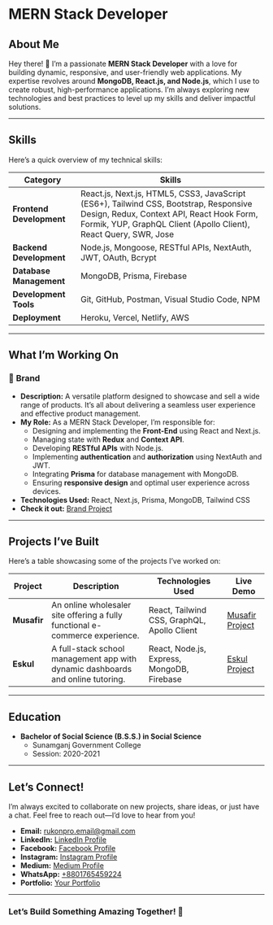 # MERN Stack Developer

## About Me

Hey there! 👋 I’m a passionate **MERN Stack Developer** with a love for building dynamic, responsive, and user-friendly web applications. My expertise revolves around **MongoDB, React.js, and Node.js**, which I use to create robust, high-performance applications. I’m always exploring new technologies and best practices to level up my skills and deliver impactful solutions.

---

## Skills

Here’s a quick overview of my technical skills:

| **Category**           | **Skills**                                                                 |
|-------------------------|----------------------------------------------------------------------------|
| **Frontend Development**| React.js, Next.js, HTML5, CSS3, JavaScript (ES6+), Tailwind CSS, Bootstrap, Responsive Design, Redux, Context API, React Hook Form, Formik, YUP, GraphQL Client (Apollo Client), React Query, SWR, Jose |
| **Backend Development** | Node.js, Mongoose, RESTful APIs, NextAuth, JWT, OAuth, Bcrypt              |
| **Database Management** | MongoDB, Prisma, Firebase                                                 |
| **Development Tools**   | Git, GitHub, Postman, Visual Studio Code, NPM                             |
| **Deployment**          | Heroku, Vercel, Netlify, AWS                                              |

---

## What I’m Working On

### 🚀 **Brand**
- **Description:** A versatile platform designed to showcase and sell a wide range of products. It’s all about delivering a seamless user experience and effective product management.  
- **My Role:** As a MERN Stack Developer, I’m responsible for:  
  - Designing and implementing the **Front-End** using React and Next.js.  
  - Managing state with **Redux** and **Context API**.  
  - Developing **RESTful APIs** with Node.js.  
  - Implementing **authentication** and **authorization** using NextAuth and JWT.  
  - Integrating **Prisma** for database management with MongoDB.  
  - Ensuring **responsive design** and optimal user experience across devices.  
- **Technologies Used:** React, Next.js, Prisma, MongoDB, Tailwind CSS  
- **Check it out:** [Brand Project](https://brand-rukon.vercel.app)  

---

## Projects I’ve Built

Here’s a table showcasing some of the projects I’ve worked on:

| **Project** | **Description**                                                                 | **Technologies Used**                     | **Live Demo**                              |
|-------------|---------------------------------------------------------------------------------|-------------------------------------------|--------------------------------------------|
| **Musafir** | An online wholesaler site offering a fully functional e-commerce experience.    | React, Tailwind CSS, GraphQL, Apollo Client | [Musafir Project](https://www.musafira2z.com) |
| **Eskul**   | A full-stack school management app with dynamic dashboards and online tutoring. | React, Node.js, Express, MongoDB, Firebase | [Eskul Project](https://eskul-avengers.web.app/) |

---

## Education

- **Bachelor of Social Science (B.S.S.) in Social Science**  
  - Sunamganj Government College  
  - Session: 2020-2021  

---

## Let’s Connect!

I’m always excited to collaborate on new projects, share ideas, or just have a chat. Feel free to reach out—I’d love to hear from you!  

- **Email:** rukonpro.email@gmail.com
- **LinkedIn:** [LinkedIn Profile](https://www.linkedin.com/in/rukonpro)  
- **Facebook:** [Facebook Profile](https://www.facebook.com/rukonpro)  
- **Instagram:** [Instagram Profile](https://www.instagram.com/rukonpro)  
- **Medium:** [Medium Profile](https://medium.com/@rukonpro)  
- **WhatsApp:** [+8801765459224](https://wa.me/+8801765459224)  
- **Portfolio:** [Your Portfolio](https://rukonpro.vercel.app)  

---

### Let’s Build Something Amazing Together! 🌟
